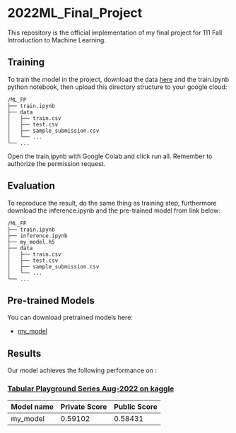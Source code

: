# 2022ML_Final_Project

This repository is the official implementation of my final project for 111 Fall Introduction to Machine Learning. 

## Training

To train the model in the project, download the data [here](https://www.kaggle.com/competitions/tabular-playground-series-aug-2022) and the train.ipynb python notebook, then upload this directory structure to your google cloud:

    /ML_FP
    ├── train.ipynb
    ├── data                   
    │   ├── train.csv          
    │   ├── test.csv          
    │   ├── sample_submission.csv           
    │   └── ...          
    └── ...

Open the train.ipynb with Google Colab and click run all.
Remember to authorize the permission request.

## Evaluation

To reproduce the result, do the same thing as training step, furthermore download the inference.ipynb and the pre-trained model from link below:

    /ML_FP
    ├── train.ipynb
    ├── inference.ipynb
    ├── my_model.h5
    ├── data                   
    │   ├── train.csv          
    │   ├── test.csv          
    │   ├── sample_submission.csv           
    │   └── ...          
    └── ...

## Pre-trained Models

You can download pretrained models here:

- [my_model](https://drive.google.com/file/d/18XXkCIONt1s5c5Xkpdx0VH5Uqfrd5CLt/view?usp=share_link) 

## Results

Our model achieves the following performance on :

### [Tabular Playground Series Aug-2022 on kaggle](https://www.kaggle.com/competitions/tabular-playground-series-aug-2022)

| Model name         | Private Score   | Public Score   |
| ------------------ |---------------- | -------------- |
| my_model           |     0.59102     |    0.58431     |
